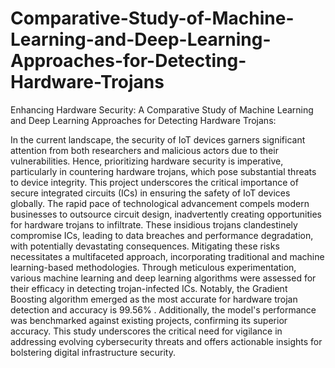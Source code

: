 # Comparative-Study-of-Machine-Learning-and-Deep-Learning-Approaches-for-Detecting-Hardware-Trojans
Enhancing Hardware Security: A Comparative Study of Machine Learning and  Deep Learning Approaches for Detecting Hardware Trojans:

In the current landscape, the security of IoT devices garners significant attention from both researchers and malicious actors due to their vulnerabilities. Hence, prioritizing hardware security is imperative, particularly in countering hardware trojans, which pose substantial threats to device integrity. This project underscores the critical importance of secure integrated circuits (ICs) in ensuring the safety of IoT devices globally. The rapid pace of technological advancement compels modern businesses to outsource circuit design, inadvertently creating opportunities for hardware trojans to infiltrate. These insidious trojans clandestinely compromise ICs, leading to data breaches and performance degradation, with potentially devastating consequences. Mitigating these risks necessitates a multifaceted approach, incorporating traditional and machine learning-based methodologies. Through meticulous experimentation, various machine learning and deep learning algorithms were assessed for their efficacy in detecting trojan-infected ICs. Notably, the Gradient Boosting algorithm emerged as the most accurate for hardware trojan detection and accuracy is 99.56% . Additionally, the model's performance was benchmarked against existing projects, confirming its superior accuracy. This study underscores the critical need for vigilance in addressing evolving cybersecurity threats and offers actionable insights for bolstering digital infrastructure security.
